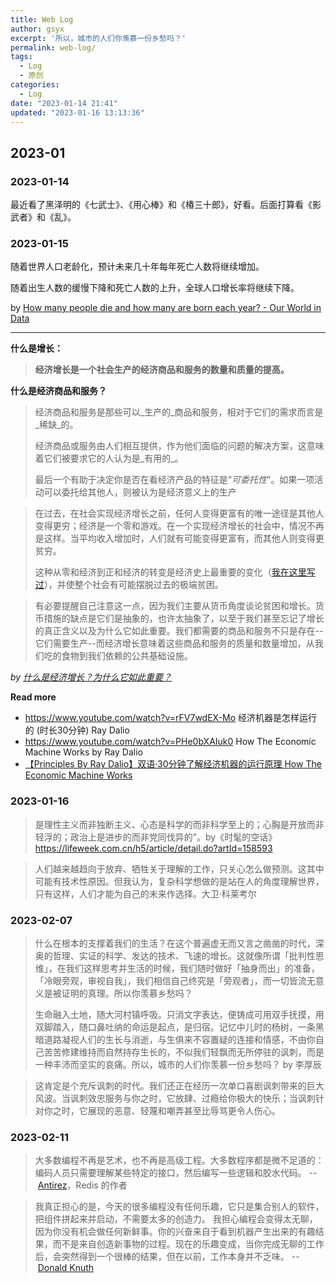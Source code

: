 ```yaml
---
title: Web Log
author: gsyx
excerpt: '所以，城市的人们你羡慕一份乡愁吗？'
permalink: web-log/
tags:
  - Log
  - 原创
categories:
  - Log
date: "2023-01-14 21:41"
updated: "2023-01-16 13:13:36"
---
```


## 2023-01

### 2023-01-14

最近看了黑泽明的《七武士》、《用心棒》和《椿三十郎》，好看。后面打算看《影武者》和《乱》。


### 2023-01-15

随着世界人口老龄化，预计未来几十年每年死亡人数将继续增加。

随着出生人数的缓慢下降和死亡人数的上升，全球人口增长率将继续下降。

by 
[How many people die and how many are born each year? - Our World in Data](https://ourworldindata.org/births-and-deaths)

---

**什么是增长：**

> **经济增长是一个社会生产的经济商品和服务的数量和质量的提高。**


**什么是经济商品和服务？**

> 经济商品和服务是那些可以_生产的_商品和服务，相对于它们的需求而言是_稀缺_的。
> 
> 经济商品或服务由人们相互提供，作为他们面临的问题的解决方案，这意味着它们被要求它的人认为是_有用的_。
> 
> 最后一个有助于决定你是否在看经济产品的特征是“_可委托性_”。如果一项活动可以委托给其他人，则被认为是经济意义上的生产


> 在过去，在社会实现经济增长之前，任何人变得更富有的唯一途径是其他人变得更穷；经济是一个零和游戏。在一个实现经济增长的社会中，情况不再是这样。当平均收入增加时，人们就有可能变得更富有，而其他人则变得更贫穷。
> 
> 这种从零和经济到正和经济的转变是经济史上最重要的变化（[我在这里写过](https://ourworldindata.org/poverty-minimum-growth-needed)），并使整个社会有可能摆脱过去的极端贫困。


> 有必要提醒自己注意这一点，因为我们主要从货币角度谈论贫困和增长。货币措施的缺点是它们是抽象的，也许太抽象了，以至于我们甚至忘记了增长的真正含义以及为什么它如此重要。我们都需要的商品和服务不只是存在--它们需要生产--而经济增长意味着这些商品和服务的质量和数量增加，从我们吃的食物到我们依赖的公共基础设施。

_by [什么是经济增长？为什么它如此重要？](https://ourworldindata.org/what-is-economic-growth)_

**Read more**

- https://www.youtube.com/watch?v=rFV7wdEX-Mo 经济机器是怎样运行的 (时长30分钟) Ray Dalio
- https://www.youtube.com/watch?v=PHe0bXAIuk0 How The Economic Machine Works by Ray Dalio
- [【Principles By Ray Dalio】双语·30分钟了解经济机器的运行原理 How The Economic Machine Works](https://www.bilibili.com/video/BV1X4411U76y)


### 2023-01-16

> 是理性主义而非独断主义、心态是科学的而非科学至上的；心胸是开放而非轻浮的；政治上是进步的而非党同伐异的”。by《时髦的空话》https://lifeweek.com.cn/h5/article/detail.do?artId=158593

> 人们越来越趋向于放弃、牺牲关于理解的工作，只关心怎么做预测。这其中可能有技术性原因。但我认为，复杂科学想做的是站在人的角度理解世界，只有这样，人们才能为自己的未来作选择。大卫·科莱考尔


### 2023-02-07

> 什么在根本的支撑着我们的生活？在这个普遍虚无而又言之凿凿的时代，深奥的哲理、实证的科学、发达的技术、飞速的增长。这就像所谓「批判性思维」，在我们这样思考并生活的时候，我们随时做好「抽身而出」的准备，「冷眼旁观，审视自我」，我们相信自己终究是「旁观者」，而一切皆流无意义是被证明的真理。所以你羡慕乡愁吗？
> 
> 生命融入土地，随大河村镇呼吸。只消文字表达，便铸成可用双手抚摸，用双脚踏入，随口鼻吐纳的命运是起点，是归宿。记忆中儿时的杨树，一条黑暗道路凝视人们的生长与消逝，与生俱来不容置疑的连接和情感，不由你自己苦苦修建维持而自然持存生长的，不似我们轻飘而无所停驻的讽刺，而是一种丰沛而坚实的哀痛。所以，城市的人们你羡慕一份乡愁吗？ by 李厚辰

> 这肯定是个充斥讽刺的时代。我们还正在经历一次单口喜剧讽刺带来的巨大风波。当讽刺效忠服务与你之时，它放肆、过瘾给你极大的快乐；当讽刺针对你之时，它展现的恶意、轻蔑和嘲弄甚至比辱骂更令人伤心。








### 2023-02-11

> 大多数编程不再是艺术，也不再是高级工程。大多数程序都是微不足道的：编码人员只需要理解某些特定的接口，然后编写一些逻辑和胶水代码。 -- [Antirez](https://vickiboykis.com/2022/12/05/the-cloudy-layers-of-modern-day-programming/)，Redis 的作者


> 我真正担心的是，今天的很多编程没有任何乐趣，它只是集合别人的软件，把组件拼起来并启动，不需要太多的创造力。
> 我担心编程会变得太无聊，因为你没有机会做任何新鲜事。你的兴奋来自于看到机器产生出来的有趣结果，而不是来自创造新事物的过程。现在的乐趣变成，当你完成无聊的工作后，会突然得到一个很棒的结果，但在以前，工作本身并不乏味。 -- [Donald Knuth](https://vickiboykis.com/2022/12/05/the-cloudy-layers-of-modern-day-programming/)




